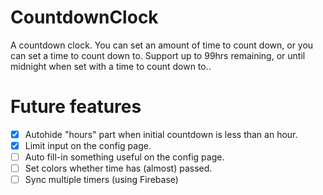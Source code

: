 # CountdownClock
A countdown clock. You can set an amount of time to count down, or you can set a time to count down to. Support up to 99hrs remaining, or until midnight when set with a time to count down to..

# Future features
- [x] Autohide "hours" part when initial countdown is less than an hour.
- [x] Limit input on the config page.
- [ ] Auto fill-in something useful on the config page.
- [ ] Set colors whether time has (almost) passed.
- [ ] Sync multiple timers (using Firebase)
